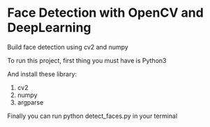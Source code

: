 # Face Detection with OpenCV and DeepLearning
Build face detection using cv2 and numpy

To run this project, first thing you must have is Python3

And install these library:

1. cv2
2. numpy
3. argparse

Finally you can run python detect_faces.py in your terminal
